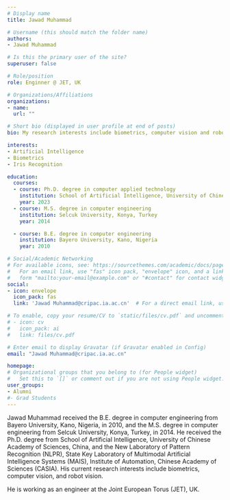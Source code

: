 ```yaml
---
# Display name
title: Jawad Muhammad

# Username (this should match the folder name)
authors:
- Jawad Muhammad

# Is this the primary user of the site?
superuser: false

# Role/position
role: Enginner @ JET, UK

# Organizations/Affiliations
organizations:
- name: 
  url: ""

# Short bio (displayed in user profile at end of posts)
bio: My research interests include biometrics, computer vision and robot vision.

interests:
- Artificial Intelligence
- Biometrics 
- Iris Recognition

education:
  courses:
  - course: Ph.D. degree in computer applied technology
    institution: School of Artificial Intelligence, University of Chinese Academy of Sciences, China
    year: 2023
  - course: M.S. degree in computer engineering
    institution: Selcuk University, Konya, Turkey
    year: 2014

  - course: B.E. degree in computer engineering
    institution: Bayero University, Kano, Nigeria
    year: 2010

# Social/Academic Networking
# For available icons, see: https://sourcethemes.com/academic/docs/page-builder/#icons
#   For an email link, use "fas" icon pack, "envelope" icon, and a link in the
#   form "mailto:your-email@example.com" or "#contact" for contact widget.
social:
- icon: envelope
  icon_pack: fas
  link: 'Jawad Muhammad@cripac.ia.ac.cn'  # For a direct email link, use "mailto:test@example.org".

# To enable, copy your resume/CV to `static/files/cv.pdf` and uncomment the lines below.
# - icon: cv
#   icon_pack: ai
#   link: files/cv.pdf

# Enter email to display Gravatar (if Gravatar enabled in Config)
email: "Jawad Muhammad@cripac.ia.ac.cn"

homepage:
# Organizational groups that you belong to (for People widget)
#   Set this to `[]` or comment out if you are not using People widget.
user_groups:
- Alumni
#- Grad Students
---
```

Jawad Muhammad received the B.E. degree in computer engineering from Bayero University, Kano, Nigeria, in 2010, and the M.S. degree in computer engineering from Selcuk University, Konya, Turkey, in 2014. He received the Ph.D. degree from School of Artificial Intelligence, University of Chinese Academy of Sciences, China, and the New Laboratory of Pattern Recognition (NLPR), State Key Laboratory of Multimodal Artificial Intelligence Systems (MAIS), Institute of Automation, Chinese Academy of Sciences (CASIA). His current research interests include biometrics, computer vision, and robot vision.

He is working as an engineer at the Joint European Torus (JET), UK.